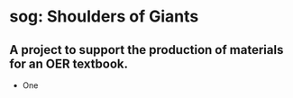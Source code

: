 # sog: Shoulders of Giants
## A project to support the production of materials for an OER textbook.

+ One
